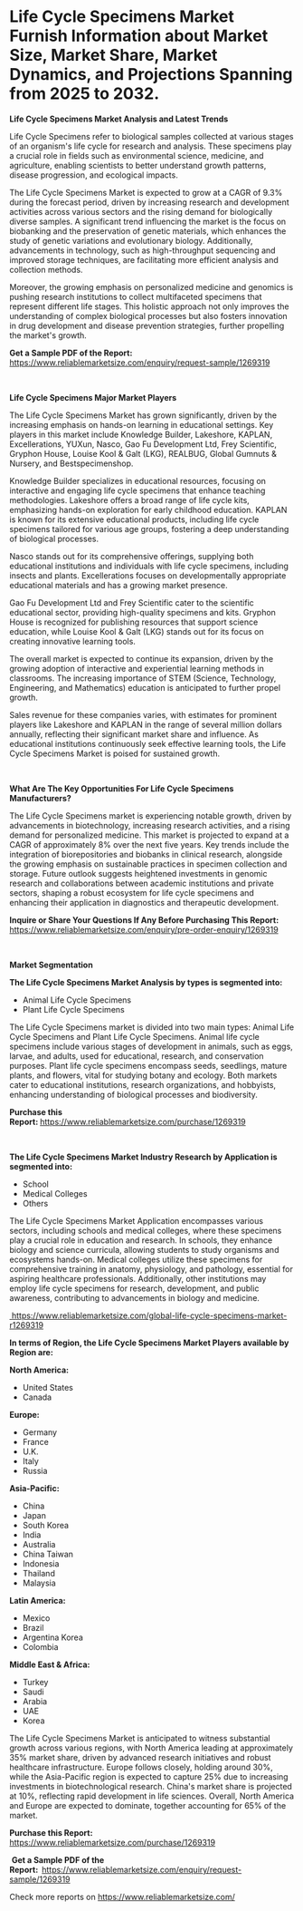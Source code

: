 <p><h1>Life Cycle Specimens Market Furnish Information about Market Size, Market Share, Market Dynamics, and Projections Spanning from 2025 to 2032.</h1></p><p><strong>Life Cycle Specimens Market Analysis and Latest Trends</strong></p>
<p><p>Life Cycle Specimens refer to biological samples collected at various stages of an organism's life cycle for research and analysis. These specimens play a crucial role in fields such as environmental science, medicine, and agriculture, enabling scientists to better understand growth patterns, disease progression, and ecological impacts.</p><p>The Life Cycle Specimens Market is expected to grow at a CAGR of 9.3% during the forecast period, driven by increasing research and development activities across various sectors and the rising demand for biologically diverse samples. A significant trend influencing the market is the focus on biobanking and the preservation of genetic materials, which enhances the study of genetic variations and evolutionary biology. Additionally, advancements in technology, such as high-throughput sequencing and improved storage techniques, are facilitating more efficient analysis and collection methods. </p><p>Moreover, the growing emphasis on personalized medicine and genomics is pushing research institutions to collect multifaceted specimens that represent different life stages. This holistic approach not only improves the understanding of complex biological processes but also fosters innovation in drug development and disease prevention strategies, further propelling the market's growth.</p></p>
<p><strong>Get a Sample PDF of the Report:&nbsp;</strong> <a href="https://www.reliablemarketsize.com/enquiry/request-sample/1269319?utm_campaign=2626&utm_medium=2&utm_source=Github&utm_content=ia&utm_term=24032025&utm_id=life-cycle-specimens">https://www.reliablemarketsize.com/enquiry/request-sample/1269319</a></p>
<p>&nbsp;</p>
<p><strong>Life Cycle Specimens Major Market Players</strong></p>
<p><p>The Life Cycle Specimens Market has grown significantly, driven by the increasing emphasis on hands-on learning in educational settings. Key players in this market include Knowledge Builder, Lakeshore, KAPLAN, Excellerations, YUXun, Nasco, Gao Fu Development Ltd, Frey Scientific, Gryphon House, Louise Kool & Galt (LKG), REALBUG, Global Gumnuts & Nursery, and Bestspecimenshop.</p><p>Knowledge Builder specializes in educational resources, focusing on interactive and engaging life cycle specimens that enhance teaching methodologies. Lakeshore offers a broad range of life cycle kits, emphasizing hands-on exploration for early childhood education. KAPLAN is known for its extensive educational products, including life cycle specimens tailored for various age groups, fostering a deep understanding of biological processes.</p><p>Nasco stands out for its comprehensive offerings, supplying both educational institutions and individuals with life cycle specimens, including insects and plants. Excellerations focuses on developmentally appropriate educational materials and has a growing market presence.</p><p>Gao Fu Development Ltd and Frey Scientific cater to the scientific educational sector, providing high-quality specimens and kits. Gryphon House is recognized for publishing resources that support science education, while Louise Kool & Galt (LKG) stands out for its focus on creating innovative learning tools.</p><p>The overall market is expected to continue its expansion, driven by the growing adoption of interactive and experiential learning methods in classrooms. The increasing importance of STEM (Science, Technology, Engineering, and Mathematics) education is anticipated to further propel growth.</p><p>Sales revenue for these companies varies, with estimates for prominent players like Lakeshore and KAPLAN in the range of several million dollars annually, reflecting their significant market share and influence. As educational institutions continuously seek effective learning tools, the Life Cycle Specimens Market is poised for sustained growth.</p></p>
<p>&nbsp;</p>
<p><strong>What Are The Key Opportunities For Life Cycle Specimens Manufacturers?</strong></p>
<p><p>The Life Cycle Specimens market is experiencing notable growth, driven by advancements in biotechnology, increasing research activities, and a rising demand for personalized medicine. This market is projected to expand at a CAGR of approximately 8% over the next five years. Key trends include the integration of biorepositories and biobanks in clinical research, alongside the growing emphasis on sustainable practices in specimen collection and storage. Future outlook suggests heightened investments in genomic research and collaborations between academic institutions and private sectors, shaping a robust ecosystem for life cycle specimens and enhancing their application in diagnostics and therapeutic development.</p></p>
<p><strong>Inquire or Share Your Questions If Any Before Purchasing This Report:</strong> <a href="https://www.reliablemarketsize.com/enquiry/pre-order-enquiry/1269319?utm_campaign=2626&utm_medium=2&utm_source=Github&utm_content=ia&utm_term=24032025&utm_id=life-cycle-specimens">https://www.reliablemarketsize.com/enquiry/pre-order-enquiry/1269319</a></p>
<p>&nbsp;</p>
<p><strong>Market Segmentation</strong></p>
<p><strong>The Life Cycle Specimens Market Analysis by types is segmented into:</strong></p>
<p><ul><li>Animal Life Cycle Specimens</li><li>Plant Life Cycle Specimens</li></ul></p>
<p><p>The Life Cycle Specimens market is divided into two main types: Animal Life Cycle Specimens and Plant Life Cycle Specimens. Animal life cycle specimens include various stages of development in animals, such as eggs, larvae, and adults, used for educational, research, and conservation purposes. Plant life cycle specimens encompass seeds, seedlings, mature plants, and flowers, vital for studying botany and ecology. Both markets cater to educational institutions, research organizations, and hobbyists, enhancing understanding of biological processes and biodiversity.</p></p>
<p><strong>Purchase this Report:&nbsp;</strong><a href="https://www.reliablemarketsize.com/purchase/1269319?utm_campaign=2626&utm_medium=2&utm_source=Github&utm_content=ia&utm_term=24032025&utm_id=life-cycle-specimens">https://www.reliablemarketsize.com/purchase/1269319</a></p>
<p>&nbsp;</p>
<p><strong>The Life Cycle Specimens Market Industry Research by Application is segmented into:</strong></p>
<p><ul><li>School</li><li>Medical Colleges</li><li>Others</li></ul></p>
<p><p>The Life Cycle Specimens Market Application encompasses various sectors, including schools and medical colleges, where these specimens play a crucial role in education and research. In schools, they enhance biology and science curricula, allowing students to study organisms and ecosystems hands-on. Medical colleges utilize these specimens for comprehensive training in anatomy, physiology, and pathology, essential for aspiring healthcare professionals. Additionally, other institutions may employ life cycle specimens for research, development, and public awareness, contributing to advancements in biology and medicine.</p></p>
<p><a href="https://www.reliablemarketsize.com/global-life-cycle-specimens-market-r1269319?utm_campaign=2626&utm_medium=2&utm_source=Github&utm_content=ia&utm_term=24032025&utm_id=life-cycle-specimens">&nbsp;https://www.reliablemarketsize.com/global-life-cycle-specimens-market-r1269319</a></p>
<p><strong>In terms of Region, the Life Cycle Specimens Market Players available by Region are:</strong></p>
<p>
    <p> <strong> North America: </strong>
        <ul>
            <li>United States</li>
            <li>Canada</li>
        </ul>
        </p> 
    <p> <strong> Europe: </strong>
        <ul>
            <li>Germany</li>
            <li>France</li>
            <li>U.K.</li>
            <li>Italy</li>
            <li>Russia</li>
        </ul>
        </p> 
    <p> <strong> Asia-Pacific: </strong>
        <ul>
            <li>China</li>
            <li>Japan</li>
            <li>South Korea</li>
            <li>India</li>
            <li>Australia</li>
            <li>China Taiwan</li>
            <li>Indonesia</li>
            <li>Thailand</li>
            <li>Malaysia</li>
        </ul>
        </p> 
    <p> <strong> Latin America: </strong>
        <ul>
            <li>Mexico</li>
            <li>Brazil</li>
            <li>Argentina Korea</li>
            <li>Colombia</li>
        </ul>
        </p> 
    <p> <strong> Middle East & Africa: </strong>
        <ul>
            <li>Turkey</li>
            <li>Saudi</li>
            <li>Arabia</li>
            <li>UAE</li>
            <li>Korea</li>
        </ul>
    </p>
    </p>
<p><p>The Life Cycle Specimens Market is anticipated to witness substantial growth across various regions, with North America leading at approximately 35% market share, driven by advanced research initiatives and robust healthcare infrastructure. Europe follows closely, holding around 30%, while the Asia-Pacific region is expected to capture 25% due to increasing investments in biotechnological research. China's market share is projected at 10%, reflecting rapid development in life sciences. Overall, North America and Europe are expected to dominate, together accounting for 65% of the market.</p></p>
<p><strong>Purchase this Report: </strong><a href="https://www.reliablemarketsize.com/purchase/1269319?utm_campaign=2626&utm_medium=2&utm_source=Github&utm_content=ia&utm_term=24032025&utm_id=life-cycle-specimens">https://www.reliablemarketsize.com/purchase/1269319</a></p>
<p>&nbsp;<strong>Get a Sample PDF of the Report:&nbsp;&nbsp;</strong><a href="https://www.reliablemarketsize.com/enquiry/request-sample/1269319?utm_campaign=2626&utm_medium=2&utm_source=Github&utm_content=ia&utm_term=24032025&utm_id=life-cycle-specimens">https://www.reliablemarketsize.com/enquiry/request-sample/1269319</a></p>
<p><strong></strong></p>
<p>Check more reports on <a href="https://www.reliablemarketsize.com/?utm_campaign=2626&utm_medium=2&utm_source=Github&utm_content=ia&utm_term=24032025&utm_id=life-cycle-specimens">https://www.reliablemarketsize.com/</a></p>